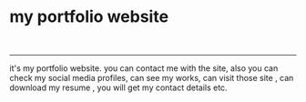 <h1>my portfolio website</h1> <br>
<hr>
<p>it's my portfolio website. you can contact me with the site, also you can check my social media profiles, can see my works, can visit those site , can download my resume , you will get my contact details etc.</p> 
